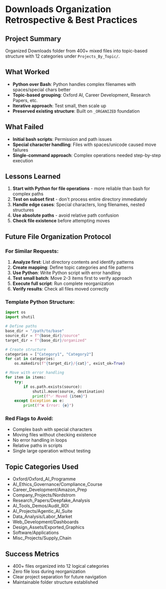 # Downloads Organization Retrospective & Best Practices

## Project Summary
Organized Downloads folder from 400+ mixed files into topic-based structure with 12 categories under `Projects_By_Topic/`.

## What Worked
- **Python over Bash**: Python handles complex filenames with spaces/special chars better
- **Topic-based grouping**: Oxford AI, Career Development, Research Papers, etc.
- **Iterative approach**: Test small, then scale up
- **Preserved existing structure**: Built on `_ORGANIZED` foundation

## What Failed
- **Initial bash scripts**: Permission and path issues
- **Special character handling**: Files with spaces/unicode caused move failures
- **Single-command approach**: Complex operations needed step-by-step execution

## Lessons Learned
1. **Start with Python for file operations** - more reliable than bash for complex paths
2. **Test on subset first** - don't process entire directory immediately
3. **Handle edge cases**: Special characters, long filenames, nested structures
4. **Use absolute paths** - avoid relative path confusion
5. **Check file existence** before attempting moves

## Future File Organization Protocol

### For Similar Requests:
1. **Analyze first**: List directory contents and identify patterns
2. **Create mapping**: Define topic categories and file patterns
3. **Use Python**: Write Python script with error handling
4. **Test small batch**: Move 2-3 items first to verify approach
5. **Execute full script**: Run complete reorganization
6. **Verify results**: Check all files moved correctly

### Template Python Structure:
```python
import os
import shutil

# Define paths
base_dir = "/path/to/base"
source_dir = f"{base_dir}/source"
target_dir = f"{base_dir}/organized"

# Create structure
categories = ["Category1", "Category2"]
for cat in categories:
    os.makedirs(f"{target_dir}/{cat}", exist_ok=True)

# Move with error handling
for item in items:
    try:
        if os.path.exists(source):
            shutil.move(source, destination)
            print(f"✅ Moved {item}")
    except Exception as e:
        print(f"❌ Error: {e}")
```

### Red Flags to Avoid:
- Complex bash with special characters
- Moving files without checking existence
- No error handling in loops
- Relative paths in scripts
- Single large operation without testing

## Topic Categories Used
- Oxford/Oxford_AI_Programme
- AI_Ethics_Governance/Compliance_Course
- Career_Development/Amazon_Prep
- Company_Projects/Nordstrom
- Research_Papers/Deepfake_Analysis
- AI_Tools_Demos/Audit_ROI
- AI_Projects/Agentic_AI_Suite
- Data_Analysis/Labor_Market
- Web_Development/Dashboards
- Design_Assets/Exported_Graphics
- Software/Applications
- Misc_Projects/Supply_Chain

## Success Metrics
- 400+ files organized into 12 logical categories
- Zero file loss during reorganization
- Clear project separation for future navigation
- Maintainable folder structure established
